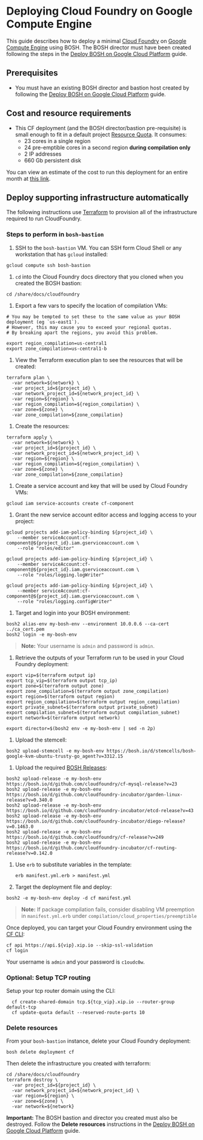 # Deploying Cloud Foundry on Google Compute Engine

This guide describes how to deploy a minimal [Cloud Foundry](https://www.cloudfoundry.org/) on [Google Compute Engine](https://cloud.google.com/) using BOSH. The BOSH director must have been created following the steps in the [Deploy BOSH on Google Cloud Platform](../bosh/README.md) guide.

## Prerequisites

* You must have an existing BOSH director and bastion host created by following the [Deploy BOSH on Google Cloud Platform](../bosh/README.md) guide.

## Cost and resource requirements

* This CF deployment (and the BOSH director/bastion pre-requisite) is small enough to fit in a default project [Resource Quota](https://cloud.google.com/compute/docs/resource-quotas). It consumes:
    - 23 cores in a single region
    - 24 pre-emptible cores in a second region **during compilation only**
    - 2 IP addresses
    - 660 Gb persistent disk

You can view an estimate of the cost to run this deployment for an entire month at [this link](https://cloud.google.com/products/calculator/#id=8de9b03b-79b9-4b0a-9d26-01dc4b40937f).

## Deploy supporting infrastructure automatically

The following instructions use [Terraform](terraform.io) to provision all of the infrastructure required to run CloudFoundry.

### Steps to perform in `bosh-bastion`

1. SSH to the `bosh-bastion` VM. You can SSH form Cloud Shell or any workstation that has `gcloud` installed:

  ```
  gcloud compute ssh bosh-bastion
  ```

1. `cd` into the Cloud Foundry docs directory that you cloned when you created the BOSH bastion:

  ```
  cd /share/docs/cloudfoundry
  ```

1. Export a few vars to specify the location of compilation VMs:

  ```
  # You may be tempted to set these to the same value as your BOSH deployment (eg `us-east1`). 
  # However, this may cause you to exceed your regional quotas. 
  # By breaking apart the regions, you avoid this problem.

  export region_compilation=us-central1
  export zone_compilation=us-central1-b
  ```

1. View the Terraform execution plan to see the resources that will be created:

  ```
  terraform plan \
    -var network=${network} \
    -var project_id=${project_id} \
    -var network_project_id=${network_project_id} \
    -var region=${region} \
    -var region_compilation=${region_compilation} \
    -var zone=${zone} \
    -var zone_compilation=${zone_compilation}
  ```

1. Create the resources:

  ```
  terraform apply \
    -var network=${network} \
    -var project_id=${project_id} \
    -var network_project_id=${network_project_id} \
    -var region=${region} \
    -var region_compilation=${region_compilation} \
    -var zone=${zone} \
    -var zone_compilation=${zone_compilation}
  ```

1. Create a service account and key that will be used by Cloud Foundry VMs:

  ```
  gcloud iam service-accounts create cf-component
  ```

1. Grant the new service account editor access and logging access to your project:

  ```
  gcloud projects add-iam-policy-binding ${project_id} \
      --member serviceAccount:cf-component@${project_id}.iam.gserviceaccount.com \
      --role "roles/editor"
      
  gcloud projects add-iam-policy-binding ${project_id} \
      --member serviceAccount:cf-component@${project_id}.iam.gserviceaccount.com \
      --role "roles/logging.logWriter"
      
  gcloud projects add-iam-policy-binding ${project_id} \
      --member serviceAccount:cf-component@${project_id}.iam.gserviceaccount.com \
      --role "roles/logging.configWriter"
  ```

1. Target and login into your BOSH environment:

  ```
  bosh2 alias-env my-bosh-env --environment 10.0.0.6 --ca-cert ../ca_cert.pem
  bosh2 login -e my-bosh-env
  ```

  > **Note:** Your username is `admin` and password is `admin`.

1. Retrieve the outputs of your Terraform run to be used in your Cloud Foundry deployment:

  ```
  export vip=$(terraform output ip)
  export tcp_vip=$(terraform output tcp_ip)
  export zone=$(terraform output zone)
  export zone_compilation=$(terraform output zone_compilation)
  export region=$(terraform output region)
  export region_compilation=$(terraform output region_compilation)
  export private_subnet=$(terraform output private_subnet)
  export compilation_subnet=$(terraform output compilation_subnet)
  export network=$(terraform output network)

  export director=$(bosh2 env -e my-bosh-env | sed -n 2p)
  ```

1. Upload the stemcell:

  ```
  bosh2 upload-stemcell -e my-bosh-env https://bosh.io/d/stemcells/bosh-google-kvm-ubuntu-trusty-go_agent?v=3312.15
  ```

1. Upload the required [BOSH Releases](http://bosh.io/docs/release.html):

  ```
  bosh2 upload-release -e my-bosh-env  https://bosh.io/d/github.com/cloudfoundry/cf-mysql-release?v=23
  bosh2 upload-release -e my-bosh-env  https://bosh.io/d/github.com/cloudfoundry-incubator/garden-linux-release?v=0.340.0
  bosh2 upload-release -e my-bosh-env  https://bosh.io/d/github.com/cloudfoundry-incubator/etcd-release?v=43
  bosh2 upload-release -e my-bosh-env  https://bosh.io/d/github.com/cloudfoundry-incubator/diego-release?v=0.1463.0
  bosh2 upload-release -e my-bosh-env  https://bosh.io/d/github.com/cloudfoundry/cf-release?v=249
  bosh2 upload-release -e my-bosh-env  https://bosh.io/d/github.com/cloudfoundry-incubator/cf-routing-release?v=0.142.0
  ```

1. Use `erb` to substitute variables in the template:

   ```
   erb manifest.yml.erb > manifest.yml
   ```

1. Target the deployment file and deploy:

  ```
  bosh2 -e my-bosh-env deploy -d cf manifest.yml
  ```

> **Note:** If package compilation fails, consider disabling VM preemption in
`manifest.yml.erb` under `compilation/cloud_properties/preemptible`


Once deployed, you can target your Cloud Foundry environment using the [CF CLI](http://docs.cloudfoundry.org/cf-cli/):

  ```
  cf api https://api.${vip}.xip.io --skip-ssl-validation
  cf login
  ```

Your username is `admin` and your password is `c1oudc0w`.

### Optional: Setup TCP routing
Setup your tcp router domain using the CLI:
```
  cf create-shared-domain tcp.${tcp_vip}.xip.io --router-group default-tcp
  cf update-quota default --reserved-route-ports 10
```

### Delete resources

From your `bosh-bastion` instance, delete your Cloud Foundry deployment:

  ```
  bosh delete deployment cf
  ```

Then delete the infrastructure you created with terraform:
  ```
  cd /share/docs/cloudfoundry
  terraform destroy \
    -var project_id=${project_id} \
    -var network_project_id=${network_project_id} \
    -var region=${region} \
    -var zone=${zone} \
    -var network=${network}
  ```

**Important:** The BOSH bastion and director you created must also be destroyed. Follow the **Delete resources** instructions in the [Deploy BOSH on Google Cloud Platform](../bosh/README.md) guide.

